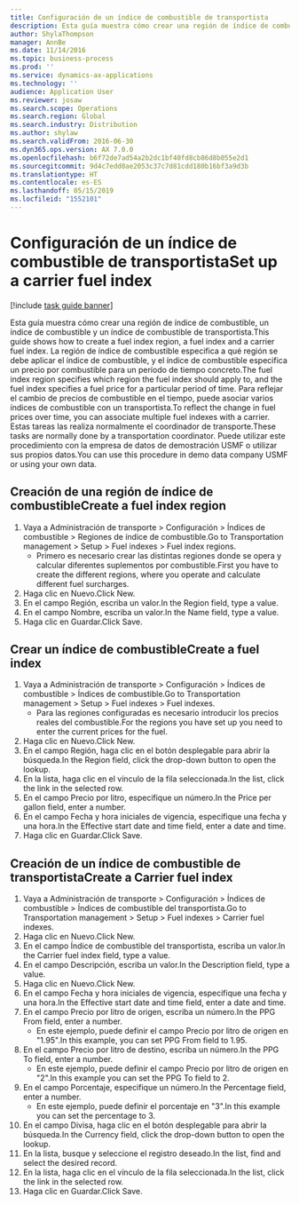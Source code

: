 ```yaml
---
title: Configuración de un índice de combustible de transportista
description: Esta guía muestra cómo crear una región de índice de combustible, un índice de combustible y un índice de combustible de transportista.
author: ShylaThompson
manager: AnnBe
ms.date: 11/14/2016
ms.topic: business-process
ms.prod: ''
ms.service: dynamics-ax-applications
ms.technology: ''
audience: Application User
ms.reviewer: josaw
ms.search.scope: Operations
ms.search.region: Global
ms.search.industry: Distribution
ms.author: shylaw
ms.search.validFrom: 2016-06-30
ms.dyn365.ops.version: AX 7.0.0
ms.openlocfilehash: b6f72de7ad54a2b2dc1bf40fd8cb86d8b055e2d1
ms.sourcegitcommit: 9d4c7edd0ae2053c37c7d81cdd180b16bf3a9d3b
ms.translationtype: HT
ms.contentlocale: es-ES
ms.lasthandoff: 05/15/2019
ms.locfileid: "1552101"
---
```

# <a name="set-up-a-carrier-fuel-index"></a><span data-ttu-id="68023-103">Configuración de un índice de combustible de transportista</span><span class="sxs-lookup"><span data-stu-id="68023-103">Set up a carrier fuel index</span></span>

[!include [task guide banner](../../includes/task-guide-banner.md)]

<span data-ttu-id="68023-104">Esta guía muestra cómo crear una región de índice de combustible, un índice de combustible y un índice de combustible de transportista.</span><span class="sxs-lookup"><span data-stu-id="68023-104">This guide shows how to create a fuel index region, a fuel index and a carrier fuel index.</span></span> <span data-ttu-id="68023-105">La región de índice de combustible especifica a qué región se debe aplicar el índice de combustible, y el índice de combustible especifica un precio por combustible para un período de tiempo concreto.</span><span class="sxs-lookup"><span data-stu-id="68023-105">The fuel index region specifies which region the fuel index should apply to, and the fuel index specifies a fuel price for a particular period of time.</span></span> <span data-ttu-id="68023-106">Para reflejar el cambio de precios de combustible en el tiempo, puede asociar varios índices de combustible con un transportista.</span><span class="sxs-lookup"><span data-stu-id="68023-106">To reflect the change in fuel prices over time, you can associate multiple fuel indexes with a carrier.</span></span>  <span data-ttu-id="68023-107">Estas tareas las realiza normalmente el coordinador de transporte.</span><span class="sxs-lookup"><span data-stu-id="68023-107">These tasks are normally done by a transportation coordinator.</span></span> <span data-ttu-id="68023-108">Puede utilizar este procedimiento con la empresa de datos de demostración USMF o utilizar sus propios datos.</span><span class="sxs-lookup"><span data-stu-id="68023-108">You can use this procedure in demo data company USMF or using your own data.</span></span>


## <a name="create-a-fuel-index-region"></a><span data-ttu-id="68023-109">Creación de una región de índice de combustible</span><span class="sxs-lookup"><span data-stu-id="68023-109">Create a fuel index region</span></span>
1. <span data-ttu-id="68023-110">Vaya a Administración de transporte > Configuración > Índices de combustible > Regiones de índice de combustible.</span><span class="sxs-lookup"><span data-stu-id="68023-110">Go to Transportation management > Setup > Fuel indexes > Fuel index regions.</span></span>
    * <span data-ttu-id="68023-111">Primero es necesario crear las distintas regiones donde se opera y calcular diferentes suplementos por combustible.</span><span class="sxs-lookup"><span data-stu-id="68023-111">First you have to create the different regions, where you operate and calculate different fuel surcharges.</span></span>  
2. <span data-ttu-id="68023-112">Haga clic en Nuevo.</span><span class="sxs-lookup"><span data-stu-id="68023-112">Click New.</span></span>
3. <span data-ttu-id="68023-113">En el campo Región, escriba un valor.</span><span class="sxs-lookup"><span data-stu-id="68023-113">In the Region field, type a value.</span></span>
4. <span data-ttu-id="68023-114">En el campo Nombre, escriba un valor.</span><span class="sxs-lookup"><span data-stu-id="68023-114">In the Name field, type a value.</span></span>
5. <span data-ttu-id="68023-115">Haga clic en Guardar.</span><span class="sxs-lookup"><span data-stu-id="68023-115">Click Save.</span></span>

## <a name="create-a-fuel-index"></a><span data-ttu-id="68023-116">Crear un índice de combustible</span><span class="sxs-lookup"><span data-stu-id="68023-116">Create a fuel index</span></span>
1. <span data-ttu-id="68023-117">Vaya a Administración de transporte > Configuración > Índices de combustible > Índices de combustible.</span><span class="sxs-lookup"><span data-stu-id="68023-117">Go to Transportation management > Setup > Fuel indexes > Fuel indexes.</span></span>
    * <span data-ttu-id="68023-118">Para las regiones configuradas es necesario introducir los precios reales del combustible.</span><span class="sxs-lookup"><span data-stu-id="68023-118">For the regions you have set up you need to enter the current prices for the fuel.</span></span>  
2. <span data-ttu-id="68023-119">Haga clic en Nuevo.</span><span class="sxs-lookup"><span data-stu-id="68023-119">Click New.</span></span>
3. <span data-ttu-id="68023-120">En el campo Región, haga clic en el botón desplegable para abrir la búsqueda.</span><span class="sxs-lookup"><span data-stu-id="68023-120">In the Region field, click the drop-down button to open the lookup.</span></span>
4. <span data-ttu-id="68023-121">En la lista, haga clic en el vínculo de la fila seleccionada.</span><span class="sxs-lookup"><span data-stu-id="68023-121">In the list, click the link in the selected row.</span></span>
5. <span data-ttu-id="68023-122">En el campo Precio por litro, especifique un número.</span><span class="sxs-lookup"><span data-stu-id="68023-122">In the Price per gallon field, enter a number.</span></span>
6. <span data-ttu-id="68023-123">En el campo Fecha y hora iniciales de vigencia, especifique una fecha y una hora.</span><span class="sxs-lookup"><span data-stu-id="68023-123">In the Effective start date and time field, enter a date and time.</span></span>
7. <span data-ttu-id="68023-124">Haga clic en Guardar.</span><span class="sxs-lookup"><span data-stu-id="68023-124">Click Save.</span></span>

## <a name="create-a-carrier-fuel-index"></a><span data-ttu-id="68023-125">Creación de un índice de combustible de transportista</span><span class="sxs-lookup"><span data-stu-id="68023-125">Create a Carrier fuel index</span></span>
1. <span data-ttu-id="68023-126">Vaya a Administración de transporte > Configuración > Índices de combustible > Índices de combustible del transportista.</span><span class="sxs-lookup"><span data-stu-id="68023-126">Go to Transportation management > Setup > Fuel indexes > Carrier fuel indexes.</span></span>
2. <span data-ttu-id="68023-127">Haga clic en Nuevo.</span><span class="sxs-lookup"><span data-stu-id="68023-127">Click New.</span></span>
3. <span data-ttu-id="68023-128">En el campo Índice de combustible del transportista, escriba un valor.</span><span class="sxs-lookup"><span data-stu-id="68023-128">In the Carrier fuel index field, type a value.</span></span>
4. <span data-ttu-id="68023-129">En el campo Descripción, escriba un valor.</span><span class="sxs-lookup"><span data-stu-id="68023-129">In the Description field, type a value.</span></span>
5. <span data-ttu-id="68023-130">Haga clic en Nuevo.</span><span class="sxs-lookup"><span data-stu-id="68023-130">Click New.</span></span>
6. <span data-ttu-id="68023-131">En el campo Fecha y hora iniciales de vigencia, especifique una fecha y una hora.</span><span class="sxs-lookup"><span data-stu-id="68023-131">In the Effective start date and time field, enter a date and time.</span></span>
7. <span data-ttu-id="68023-132">En el campo Precio por litro de origen, escriba un número.</span><span class="sxs-lookup"><span data-stu-id="68023-132">In the PPG From field, enter a number.</span></span>
    * <span data-ttu-id="68023-133">En este ejemplo, puede definir el campo Precio por litro de origen en "1.95".</span><span class="sxs-lookup"><span data-stu-id="68023-133">In this example, you can set PPG From field to 1.95.</span></span>  
8. <span data-ttu-id="68023-134">En el campo Precio por litro de destino, escriba un número.</span><span class="sxs-lookup"><span data-stu-id="68023-134">In the PPG To field, enter a number.</span></span>
    * <span data-ttu-id="68023-135">En este ejemplo, puede definir el campo Precio por litro de origen en "2".</span><span class="sxs-lookup"><span data-stu-id="68023-135">In this example you can set the PPG To field to 2.</span></span>  
9. <span data-ttu-id="68023-136">En el campo Porcentaje, especifique un número.</span><span class="sxs-lookup"><span data-stu-id="68023-136">In the Percentage field, enter a number.</span></span>
    * <span data-ttu-id="68023-137">En este ejemplo, puede definir el porcentaje en "3".</span><span class="sxs-lookup"><span data-stu-id="68023-137">In this example you can set the percentage to 3.</span></span>  
10. <span data-ttu-id="68023-138">En el campo Divisa, haga clic en el botón desplegable para abrir la búsqueda.</span><span class="sxs-lookup"><span data-stu-id="68023-138">In the Currency field, click the drop-down button to open the lookup.</span></span>
11. <span data-ttu-id="68023-139">En la lista, busque y seleccione el registro deseado.</span><span class="sxs-lookup"><span data-stu-id="68023-139">In the list, find and select the desired record.</span></span>
12. <span data-ttu-id="68023-140">En la lista, haga clic en el vínculo de la fila seleccionada.</span><span class="sxs-lookup"><span data-stu-id="68023-140">In the list, click the link in the selected row.</span></span>
13. <span data-ttu-id="68023-141">Haga clic en Guardar.</span><span class="sxs-lookup"><span data-stu-id="68023-141">Click Save.</span></span>

